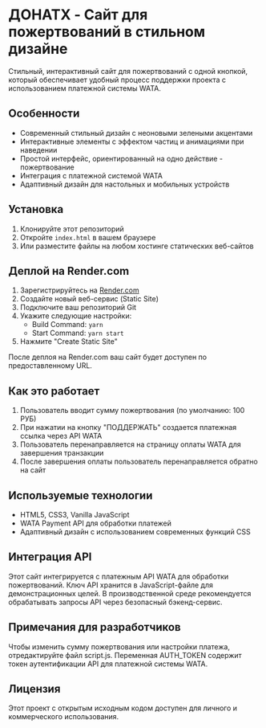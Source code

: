 # ДОНАТX - Сайт для пожертвований в стильном дизайне

Стильный, интерактивный сайт для пожертвований с одной кнопкой, который обеспечивает удобный процесс поддержки проекта с использованием платежной системы WATA.

## Особенности

- Современный стильный дизайн с неоновыми зелеными акцентами
- Интерактивные элементы с эффектом частиц и анимациями при наведении
- Простой интерфейс, ориентированный на одно действие - пожертвование
- Интеграция с платежной системой WATA
- Адаптивный дизайн для настольных и мобильных устройств

## Установка

1. Клонируйте этот репозиторий
2. Откройте `index.html` в вашем браузере
3. Или разместите файлы на любом хостинге статических веб-сайтов

## Деплой на Render.com

1. Зарегистрируйтесь на [Render.com](https://render.com)
2. Создайте новый веб-сервис (Static Site)
3. Подключите ваш репозиторий Git
4. Укажите следующие настройки:
   - Build Command: `yarn`
   - Start Command: `yarn start`
5. Нажмите "Create Static Site"

После деплоя на Render.com ваш сайт будет доступен по предоставленному URL.

## Как это работает

1. Пользователь вводит сумму пожертвования (по умолчанию: 100 РУБ)
2. При нажатии на кнопку "ПОДДЕРЖАТЬ" создается платежная ссылка через API WATA
3. Пользователь перенаправляется на страницу оплаты WATA для завершения транзакции
4. После завершения оплаты пользователь перенаправляется обратно на сайт

## Используемые технологии

- HTML5, CSS3, Vanilla JavaScript
- WATA Payment API для обработки платежей
- Адаптивный дизайн с использованием современных функций CSS

## Интеграция API

Этот сайт интегрируется с платежным API WATA для обработки пожертвований. Ключ API хранится в JavaScript-файле для демонстрационных целей. В производственной среде рекомендуется обрабатывать запросы API через безопасный бэкенд-сервис.

## Примечания для разработчиков

Чтобы изменить сумму пожертвования или настройки платежа, отредактируйте файл script.js. Переменная AUTH_TOKEN содержит токен аутентификации API для платежной системы WATA.

## Лицензия

Этот проект с открытым исходным кодом доступен для личного и коммерческого использования. 